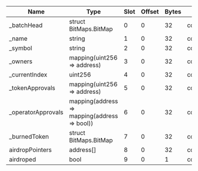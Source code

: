 | Name                | Type                                         | Slot | Offset | Bytes | Contract                                                        |
| ------------------- | -------------------------------------------- | ---- | ------ | ----- | --------------------------------------------------------------- |
| \_batchHead         | struct BitMaps.BitMap                        | 0    | 0      | 32    | contracts/ERC721PsiBurnableAirdrop.sol:ERC721PsiBurnableAirdrop |
| \_name              | string                                       | 1    | 0      | 32    | contracts/ERC721PsiBurnableAirdrop.sol:ERC721PsiBurnableAirdrop |
| \_symbol            | string                                       | 2    | 0      | 32    | contracts/ERC721PsiBurnableAirdrop.sol:ERC721PsiBurnableAirdrop |
| \_owners            | mapping(uint256 => address)                  | 3    | 0      | 32    | contracts/ERC721PsiBurnableAirdrop.sol:ERC721PsiBurnableAirdrop |
| \_currentIndex      | uint256                                      | 4    | 0      | 32    | contracts/ERC721PsiBurnableAirdrop.sol:ERC721PsiBurnableAirdrop |
| \_tokenApprovals    | mapping(uint256 => address)                  | 5    | 0      | 32    | contracts/ERC721PsiBurnableAirdrop.sol:ERC721PsiBurnableAirdrop |
| \_operatorApprovals | mapping(address => mapping(address => bool)) | 6    | 0      | 32    | contracts/ERC721PsiBurnableAirdrop.sol:ERC721PsiBurnableAirdrop |
| \_burnedToken       | struct BitMaps.BitMap                        | 7    | 0      | 32    | contracts/ERC721PsiBurnableAirdrop.sol:ERC721PsiBurnableAirdrop |
| airdropPointers     | address[]                                    | 8    | 0      | 32    | contracts/ERC721PsiBurnableAirdrop.sol:ERC721PsiBurnableAirdrop |
| airdroped           | bool                                         | 9    | 0      | 1     | contracts/ERC721PsiBurnableAirdrop.sol:ERC721PsiBurnableAirdrop |
